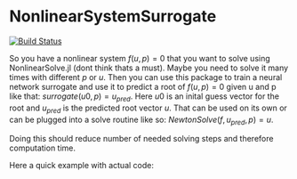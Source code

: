 # NonlinearSystemSurrogate

[![Build Status](https://github.com/dreivmeister/NonlinearSystemSurrogate.jl/actions/workflows/CI.yml/badge.svg?branch=master)](https://github.com/dreivmeister/NonlinearSystemSurrogate.jl/actions/workflows/CI.yml?query=branch%3Amaster)



So you have a nonlinear system $f(u,p) = 0$ that you want to solve using NonlinearSolve.jl (dont think thats a must).
Maybe you need to solve it many times with different $p$ or $u$. Then you can use this package to train a neural network surrogate and use it to predict a root of $f(u,p) = 0$ given u and p like that: 
$surrogate(u0,p) = u_{pred}$.
Here $u0$ is an inital guess vector for the root and $u_{pred}$ is the predicted root vector $u$.
That can be used on its own or can be plugged into a solve routine like so: $NewtonSolve(f, u_{pred}, p) = u$.

Doing this should reduce number of needed solving steps and therefore computation time.

Here a quick example with actual code:
